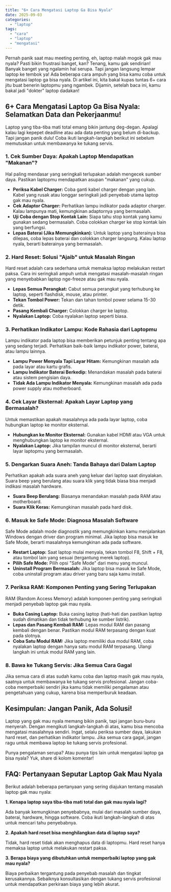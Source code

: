 ```yaml
---
title: "6+ Cara Mengatasi Laptop Ga Bisa Nyala"
date: 2025-09-03
categories: 
  - "laptop"
tags: 
  - "cara"
  - "laptop"
  - "mengatasi"
---
```


Pernah panik saat mau meeting penting, eh, laptop malah mogok gak mau nyala? Pasti bikin frustrasi banget, kan? Tenang, kamu gak sendirian! Banyak banget yang ngalamin hal serupa. Tapi jangan langsung lempar laptop ke tembok ya! Ada beberapa cara ampuh yang bisa kamu coba untuk mengatasi laptop ga bisa nyala. Di artikel ini, kita bakal kupas tuntas 6+ cara jitu buat benerin laptopmu yang ngambek. Dijamin, setelah baca ini, kamu bakal jadi "dokter" laptop dadakan!

## 6+ Cara Mengatasi Laptop Ga Bisa Nyala: Selamatkan Data dan Pekerjaanmu!

Laptop yang tiba-tiba mati total emang bikin jantung deg-degan. Apalagi kalau lagi kepepet deadline atau ada data penting yang belum di-backup. Tapi jangan panik dulu! Coba ikuti langkah-langkah berikut ini sebelum memutuskan untuk membawanya ke tukang servis.

### 1\. Cek Sumber Daya: Apakah Laptop Mendapatkan "Makanan"?

Hal paling mendasar yang seringkali terlupakan adalah mengecek sumber daya. Pastikan laptopmu mendapatkan asupan "makanan" yang cukup.

- **Periksa Kabel Charger:** Coba ganti kabel charger dengan yang lain. Kabel yang rusak atau longgar seringkali jadi penyebab utama laptop gak mau nyala.
- **Cek Adaptor Charger:** Perhatikan lampu indikator pada adaptor charger. Kalau lampunya mati, kemungkinan adaptornya yang bermasalah.
- **Uji Coba dengan Stop Kontak Lain:** Siapa tahu stop kontak yang kamu gunakan sedang bermasalah. Coba colokkan charger ke stop kontak lain yang berfungsi.
- **Lepas Baterai (Jika Memungkinkan):** Untuk laptop yang baterainya bisa dilepas, coba lepas baterai dan colokkan charger langsung. Kalau laptop nyala, berarti baterainya yang bermasalah.

### 2\. Hard Reset: Solusi "Ajaib" untuk Masalah Ringan

Hard reset adalah cara sederhana untuk memaksa laptop melakukan restart paksa. Cara ini seringkali ampuh untuk mengatasi masalah-masalah ringan yang menyebabkan laptop nge-freeze atau gak mau nyala.

- **Lepas Semua Perangkat:** Cabut semua perangkat yang terhubung ke laptop, seperti flashdisk, mouse, atau printer.
- **Tekan Tombol Power:** Tekan dan tahan tombol power selama 15-30 detik.
- **Pasang Kembali Charger:** Colokkan charger ke laptop.
- **Nyalakan Laptop:** Coba nyalakan laptop seperti biasa.

### 3\. Perhatikan Indikator Lampu: Kode Rahasia dari Laptopmu

Lampu indikator pada laptop bisa memberikan petunjuk penting tentang apa yang sedang terjadi. Perhatikan baik-baik lampu indikator power, baterai, atau lampu lainnya.

- **Lampu Power Menyala Tapi Layar Hitam:** Kemungkinan masalah ada pada layar atau kartu grafis.
- **Lampu Indikator Baterai Berkedip:** Menandakan masalah pada baterai atau sistem pengisian daya.
- **Tidak Ada Lampu Indikator Menyala:** Kemungkinan masalah ada pada power supply atau motherboard.

### 4\. Cek Layar Eksternal: Apakah Layar Laptop yang Bermasalah?

Untuk memastikan apakah masalahnya ada pada layar laptop, coba hubungkan laptop ke monitor eksternal.

- **Hubungkan ke Monitor Eksternal:** Gunakan kabel HDMI atau VGA untuk menghubungkan laptop ke monitor eksternal.
- **Nyalakan Laptop:** Jika tampilan muncul di monitor eksternal, berarti layar laptopmu yang bermasalah.

### 5\. Dengarkan Suara Aneh: Tanda Bahaya dari Dalam Laptop

Perhatikan apakah ada suara aneh yang keluar dari laptop saat dinyalakan. Suara beep yang berulang atau suara klik yang tidak biasa bisa menjadi indikasi masalah hardware.

- **Suara Beep Berulang:** Biasanya menandakan masalah pada RAM atau motherboard.
- **Suara Klik Keras:** Kemungkinan masalah pada hard disk.

### 6\. Masuk ke Safe Mode: Diagnosa Masalah Software

Safe Mode adalah mode diagnostik yang memungkinkan kamu menjalankan Windows dengan driver dan program minimal. Jika laptop bisa masuk ke Safe Mode, berarti masalahnya kemungkinan ada pada software.

- **Restart Laptop:** Saat laptop mulai menyala, tekan tombol F8, Shift + F8, atau tombol lain yang sesuai (tergantung merek laptop).
- **Pilih Safe Mode:** Pilih opsi "Safe Mode" dari menu yang muncul.
- **Uninstall Program Bermasalah:** Jika laptop bisa masuk ke Safe Mode, coba uninstall program atau driver yang baru saja kamu install.

### 7\. Periksa RAM: Komponen Penting yang Sering Terlupakan

RAM (Random Access Memory) adalah komponen penting yang seringkali menjadi penyebab laptop gak mau nyala.

- **Buka Casing Laptop:** Buka casing laptop (hati-hati dan pastikan laptop sudah dimatikan dan tidak terhubung ke sumber listrik).
- **Lepas dan Pasang Kembali RAM:** Lepas modul RAM dan pasang kembali dengan benar. Pastikan modul RAM terpasang dengan kuat pada slotnya.
- **Coba Satu Modul RAM:** Jika laptop memiliki dua modul RAM, coba nyalakan laptop dengan hanya satu modul RAM terpasang. Ulangi langkah ini untuk modul RAM yang lain.

### 8\. Bawa ke Tukang Servis: Jika Semua Cara Gagal

Jika semua cara di atas sudah kamu coba dan laptop masih gak mau nyala, saatnya untuk membawanya ke tukang servis profesional. Jangan coba-coba memperbaiki sendiri jika kamu tidak memiliki pengalaman atau pengetahuan yang cukup, karena bisa memperburuk keadaan.

## Kesimpulan: Jangan Panik, Ada Solusi!

Laptop yang gak mau nyala memang bikin panik, tapi jangan buru-buru menyerah. Dengan mengikuti langkah-langkah di atas, kamu bisa mencoba mengatasi masalahnya sendiri. Ingat, selalu periksa sumber daya, lakukan hard reset, dan perhatikan indikator lampu. Jika semua cara gagal, jangan ragu untuk membawa laptop ke tukang servis profesional.

Punya pengalaman serupa? Atau punya tips lain untuk mengatasi laptop ga bisa nyala? Yuk, share di kolom komentar!

## FAQ: Pertanyaan Seputar Laptop Gak Mau Nyala

Berikut adalah beberapa pertanyaan yang sering diajukan tentang masalah laptop gak mau nyala:

**1\. Kenapa laptop saya tiba-tiba mati total dan gak mau nyala lagi?**

Ada banyak kemungkinan penyebabnya, mulai dari masalah sumber daya, baterai, hardware, hingga software. Coba ikuti langkah-langkah di atas untuk mencari tahu penyebabnya.

**2\. Apakah hard reset bisa menghilangkan data di laptop saya?**

Tidak, hard reset tidak akan menghapus data di laptopmu. Hard reset hanya memaksa laptop untuk melakukan restart paksa.

**3\. Berapa biaya yang dibutuhkan untuk memperbaiki laptop yang gak mau nyala?**

Biaya perbaikan tergantung pada penyebab masalah dan tingkat kerusakannya. Sebaiknya konsultasikan dengan tukang servis profesional untuk mendapatkan perkiraan biaya yang lebih akurat.
